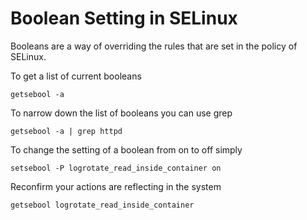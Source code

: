 # Boolean Setting in SELinux

Booleans are a way of overriding the rules that are set in the policy of SELinux. 

To get a list of current booleans

	getsebool -a

To narrow down the list of booleans you can use grep 

	getsebool -a | grep httpd

To change the setting of a boolean from on to off simply

	setsebool -P logrotate_read_inside_container on 

Reconfirm your actions are reflecting in the system 

	getsebool logrotate_read_inside_container


